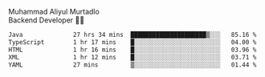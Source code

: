 Muhammad Aliyul Murtadlo
<br>
Backend Developer 👨‍💻
<br>
<!--START_SECTION:waka-->

```txt
Java              27 hrs 34 mins  █████████████████████▒░░░   85.16 %
TypeScript        1 hr 17 mins    █░░░░░░░░░░░░░░░░░░░░░░░░   04.00 %
HTML              1 hr 16 mins    █░░░░░░░░░░░░░░░░░░░░░░░░   03.96 %
XML               1 hr 12 mins    █░░░░░░░░░░░░░░░░░░░░░░░░   03.71 %
YAML              27 mins         ▒░░░░░░░░░░░░░░░░░░░░░░░░   01.44 %
```

<!--END_SECTION:waka-->
